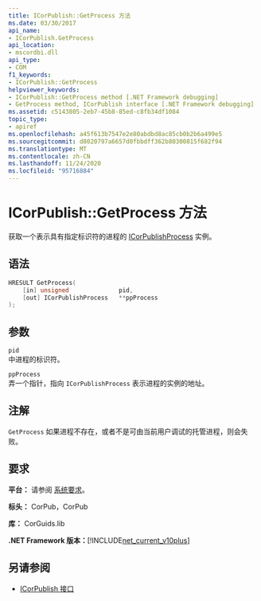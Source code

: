 ```yaml
---
title: ICorPublish::GetProcess 方法
ms.date: 03/30/2017
api_name:
- ICorPublish.GetProcess
api_location:
- mscordbi.dll
api_type:
- COM
f1_keywords:
- ICorPublish::GetProcess
helpviewer_keywords:
- ICorPublish::GetProcess method [.NET Framework debugging]
- GetProcess method, ICorPublish interface [.NET Framework debugging]
ms.assetid: c5143805-2eb7-45b8-85ed-c8fb34df1084
topic_type:
- apiref
ms.openlocfilehash: a45f613b7547e2e80abdbd8ac85cb0b2b6a499e5
ms.sourcegitcommit: d8020797a6657d0fbbdff362b80300815f682f94
ms.translationtype: MT
ms.contentlocale: zh-CN
ms.lasthandoff: 11/24/2020
ms.locfileid: "95716884"
---
```

# <a name="icorpublishgetprocess-method"></a>ICorPublish::GetProcess 方法

获取一个表示具有指定标识符的进程的 [ICorPublishProcess](icorpublishprocess-interface.md) 实例。  
  
## <a name="syntax"></a>语法  
  
```cpp  
HRESULT GetProcess(  
    [in] unsigned              pid,
    [out] ICorPublishProcess   **ppProcess  
);  
```  
  
## <a name="parameters"></a>参数  

 `pid`  
 中进程的标识符。  
  
 `ppProcess`  
 弄一个指针，指向 `ICorPublishProcess` 表示进程的实例的地址。  
  
## <a name="remarks"></a>注解  

 `GetProcess` 如果进程不存在，或者不是可由当前用户调试的托管进程，则会失败。  
  
## <a name="requirements"></a>要求  

 **平台：** 请参阅 [系统要求](../../get-started/system-requirements.md)。  
  
 **标头：** CorPub，CorPub  
  
 **库：** CorGuids.lib  
  
 **.NET Framework 版本：**[!INCLUDE[net_current_v10plus](../../../../includes/net-current-v10plus-md.md)]  
  
## <a name="see-also"></a>另请参阅

- [ICorPublish 接口](icorpublish-interface.md)
